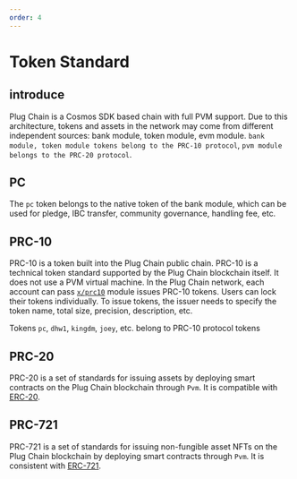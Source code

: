 ```yaml
---
order: 4
---
```


# Token Standard


## introduce

Plug Chain is a Cosmos SDK based chain with full PVM support. Due to this architecture, tokens and assets in the network may come from different independent sources: bank module, token module, evm module.
`bank module, token module tokens belong to the PRC-10 protocol`, `pvm module belongs to the PRC-20 protocol`.

## PC

The `pc` token belongs to the native token of the bank module, which can be used for pledge, IBC transfer, community governance, handling fee, etc.

## PRC-10
PRC-10 is a token built into the Plug Chain public chain. PRC-10 is a technical token standard supported by the Plug Chain blockchain itself. It does not use a PVM virtual machine. In the Plug Chain network, each account can pass [`x/prc10`](../cli-client/token.md) module issues PRC-10 tokens. Users can lock their tokens individually. To issue tokens, the issuer needs to specify the token name, total size, precision, description, etc.

Tokens `pc`, `dhw1`, `kingdm`, `joey`, etc. belong to PRC-10 protocol tokens


## PRC-20

PRC-20 is a set of standards for issuing assets by deploying smart contracts on the Plug Chain blockchain through `Pvm`. It is compatible with [ERC-20](https://github.com/ethereum/EIPs/blob/master/EIPS/eip-20.md).


## PRC-721

PRC-721 is a set of standards for issuing non-fungible asset NFTs on the Plug Chain blockchain by deploying smart contracts through `Pvm`. It is consistent with [ERC-721](https://github.com/ethereum/EIPs/blob/master/EIPS/eip-721.md).